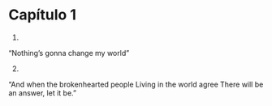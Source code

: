# Capítulo 1

1.
“Nothing’s gonna change my world”

2.
“And when the brokenhearted people
Living in the world agree
There will be an answer, let it be.” 